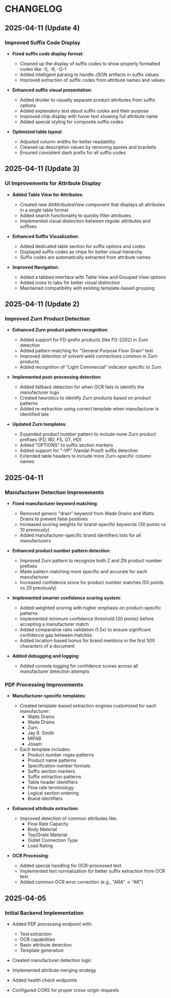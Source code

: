# CHANGELOG

## 2025-04-11 (Update 4)

### Improved Suffix Code Display

* **Fixed suffix code display format**:
  * Cleaned up the display of suffix codes to show properly formatted codes like -5, -6, -G-1
  * Added intelligent parsing to handle JSON artifacts in suffix values
  * Improved extraction of suffix codes from attribute names and values
  
* **Enhanced suffix visual presentation**:
  * Added divider to visually separate product attributes from suffix options
  * Added explanatory text about suffix codes and their purpose
  * Improved chip display with hover text showing full attribute name
  * Added special styling for composite suffix codes
  
* **Optimized table layout**:
  * Adjusted column widths for better readability
  * Cleaned up description values by removing quotes and brackets
  * Ensured consistent dash prefix for all suffix codes

## 2025-04-11 (Update 3)

### UI Improvements for Attribute Display

* **Added Table View for Attributes**:
  * Created new AllAttributesView component that displays all attributes in a single table format
  * Added search functionality to quickly filter attributes
  * Implemented visual distinction between regular attributes and suffixes
  
* **Enhanced Suffix Visualization**:
  * Added dedicated table section for suffix options and codes
  * Displayed suffix codes as chips for better visual hierarchy
  * Suffix codes are automatically extracted from attribute names
  
* **Improved Navigation**:
  * Added a tabbed interface with Table View and Grouped View options
  * Added icons to tabs for better visual distinction
  * Maintained compatibility with existing template-based grouping

## 2025-04-11 (Update 2)

### Improved Zurn Product Detection

* **Enhanced Zurn product pattern recognition**:
  * Added support for FD-prefix products (like FD-2202) in Zurn detection
  * Added pattern matching for "General Purpose Floor Drain" text
  * Improved detection of solvent weld connections common in Zurn products
  * Added recognition of "Light Commercial" indicator specific to Zurn

* **Implemented post-processing detection**:
  * Added fallback detection for when OCR fails to identify the manufacturer logo
  * Created heuristics to identify Zurn products based on product patterns
  * Added re-extraction using correct template when manufacturer is identified late

* **Updated Zurn templates**:
  * Expanded product number pattern to include more Zurn product prefixes (FD, RD, FS, GT, HD)
  * Added "OPTIONS" to suffix section markers
  * Added support for "-VP" (Vandal Proof) suffix detection
  * Extended table headers to include more Zurn-specific column names

## 2025-04-11

### Manufacturer Detection Improvements

* **Fixed manufacturer keyword matching**:
  * Removed generic "drain" keyword from Wade Drains and Watts Drains to prevent false positives
  * Increased scoring weights for brand-specific keywords (30 points vs 10 previously)
  * Added manufacturer-specific brand identifiers lists for all manufacturers

* **Enhanced product number pattern detection**:
  * Improved Zurn pattern to recognize both Z and ZN product number prefixes 
  * Made pattern matching more specific and accurate for each manufacturer
  * Increased confidence score for product number matches (50 points vs 20 previously)

* **Implemented smarter confidence scoring system**:
  * Added weighted scoring with higher emphasis on product-specific patterns
  * Implemented minimum confidence threshold (30 points) before accepting a manufacturer match
  * Added comparative ratio validation (1.5x) to ensure significant confidence gap between matches
  * Added location-based bonus for brand mentions in the first 500 characters of a document

* **Added debugging and logging**:
  * Added console logging for confidence scores across all manufacturer detection attempts

### PDF Processing Improvements

* **Manufacturer-specific templates**:
  * Created template-based extraction engines customized for each manufacturer:
    * Watts Drains
    * Wade Drains  
    * Zurn
    * Jay R. Smith
    * MIFAB
    * Josam
  * Each template includes:
    * Product number regex patterns
    * Product name patterns
    * Specification number formats
    * Suffix section markers
    * Suffix extraction patterns
    * Table header identifiers
    * Flow rate terminology
    * Logical section ordering
    * Brand identifiers

* **Enhanced attribute extraction**:
  * Improved detection of common attributes like:
    * Flow Rate Capacity
    * Body Material
    * Top/Grate Material
    * Outlet Connection Type
    * Load Rating

* **OCR Processing**:
  * Added special handling for OCR-processed text
  * Implemented text normalization for better suffix extraction from OCR text
  * Added common OCR error correction (e.g., "ARA" → "AR")

## 2025-04-05

### Initial Backend Implementation

* Added PDF processing endpoint with:
  * Text extraction
  * OCR capabilities
  * Basic attribute detection
  * Template generation

* Created manufacturer detection logic
* Implemented attribute merging strategy
* Added health check endpoints
* Configured CORS for proper cross-origin requests 